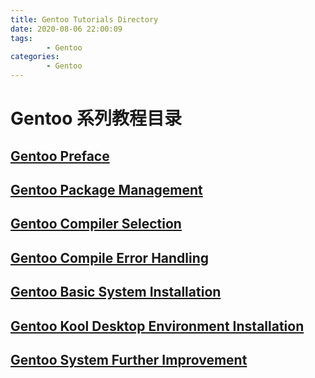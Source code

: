 ```yaml
---
title: Gentoo Tutorials Directory
date: 2020-08-06 22:00:09
tags:
        - Gentoo
categories:
        - Gentoo
---
```


# Gentoo 系列教程目录

## [Gentoo Preface](https://niuiic.top/2020/08/04/gentoo-preface/)

## [Gentoo Package Management](https://niuiic.top/2020/08/05/gentoo-package-management/)

## [Gentoo Compiler Selection](https://niuiic.top/2020/08/05/gentoo-compiler-selection/)

## [Gentoo Compile Error Handling](https://niuiic.top/2020/08/06/gentoo-compile-error-handling/)

## [Gentoo Basic System Installation](https://www.niuiic.top/2020/08/07/gentoo-basic-system-installation/)

## [Gentoo Kool Desktop Environment Installation](https://www.niuiic.top/2020/08/08/gentoo-kool-desktop-environment-installation/)

## [Gentoo System Further Improvement](https://www.niuiic.top/2020/08/08/gentoo-system-further-improvement/)
